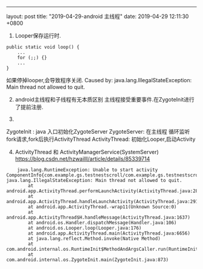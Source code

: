 ---
layout: post
title:  "2019-04-29-android 主线程"
date:   2019-04-29 12:11:30 +0800

1. Looper保存运行时.
```
public static void loop() {
    ...
    for (;;) {}
    ...
}
```
如果停掉looper,会导致程序关闭.
Caused by: java.lang.IllegalStateException: Main thread not allowed to quit.

2. android主线程和子线程有无本质区别
主线程接受重要事件.在ZygoteInit进行了提前注册.

3. 
ZygoteInit : java 入口初始化ZygoteServer
ZygoteServer: 在主线程 循环监听fork请求,fork后执行ActivityThread
ActivityThread: 初始化Looper,启动Activity

4. ActivityThread 和 ActivityManagerService(SystemServer)
https://blog.csdn.net/hzwailll/article/details/85339714
```
    java.lang.RuntimeException: Unable to start activity ComponentInfo{com.example.gs.testnestscroll/com.example.gs.testnestscroll.MainActivity}: java.lang.IllegalStateException: Main thread not allowed to quit.
        at android.app.ActivityThread.performLaunchActivity(ActivityThread.java:2841)
        at android.app.ActivityThread.handleLaunchActivity(ActivityThread.java:2919)
        at android.app.ActivityThread.-wrap11(Unknown Source:0)
        at android.app.ActivityThread$H.handleMessage(ActivityThread.java:1637)
        at android.os.Handler.dispatchMessage(Handler.java:106)
        at android.os.Looper.loop(Looper.java:176)
        at android.app.ActivityThread.main(ActivityThread.java:6656)
        at java.lang.reflect.Method.invoke(Native Method)
        at com.android.internal.os.RuntimeInit$MethodAndArgsCaller.run(RuntimeInit.java:547)
        at com.android.internal.os.ZygoteInit.main(ZygoteInit.java:873)

```



